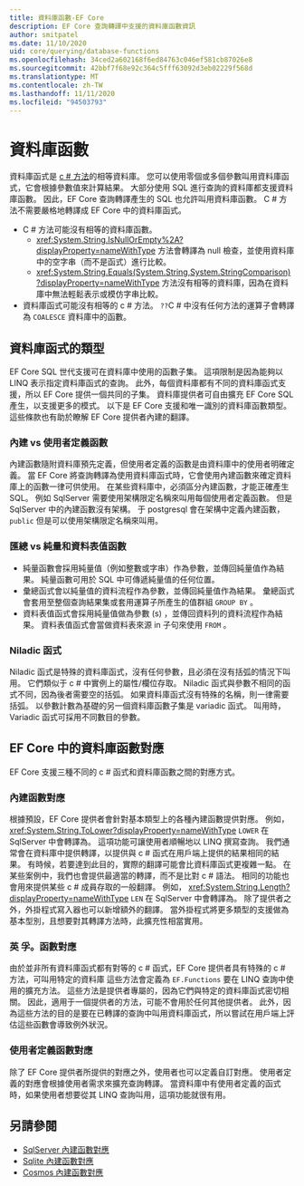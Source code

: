 ```yaml
---
title: 資料庫函數-EF Core
description: EF Core 查詢轉譯中支援的資料庫函數資訊
author: smitpatel
ms.date: 11/10/2020
uid: core/querying/database-functions
ms.openlocfilehash: 34ced2a602168f6ed84763c046ef581cb87026e8
ms.sourcegitcommit: 42bbf7f68e92c364c5fff63092d3eb02229f568d
ms.translationtype: MT
ms.contentlocale: zh-TW
ms.lasthandoff: 11/11/2020
ms.locfileid: "94503793"
---
```

# <a name="database-functions"></a>資料庫函數

資料庫函式是 [c # 方法](/dotnet/csharp/programming-guide/classes-and-structs/methods)的相等資料庫。 您可以使用零個或多個參數叫用資料庫函式，它會根據參數值來計算結果。 大部分使用 SQL 進行查詢的資料庫都支援資料庫函數。 因此，EF Core 查詢轉譯產生的 SQL 也允許叫用資料庫函數。 C # 方法不需要嚴格地轉譯成 EF Core 中的資料庫函式。

- C # 方法可能沒有相等的資料庫函數。
  - <xref:System.String.IsNullOrEmpty%2A?displayProperty=nameWithType> 方法會轉譯為 null 檢查，並使用資料庫中的空字串（而不是函式）進行比較。
  - <xref:System.String.Equals(System.String,System.StringComparison)?displayProperty=nameWithType> 方法沒有相等的資料庫，因為在資料庫中無法輕鬆表示或模仿字串比較。
- 資料庫函式可能沒有相等的 c # 方法。 `??`C # 中沒有任何方法的運算子會轉譯為 `COALESCE` 資料庫中的函數。

## <a name="types-of-database-functions"></a>資料庫函式的類型

EF Core SQL 世代支援可在資料庫中使用的函數子集。 這項限制是因為能夠以 LINQ 表示指定資料庫函式的查詢。 此外，每個資料庫都有不同的資料庫函式支援，所以 EF Core 提供一個共同的子集。 資料庫提供者可自由擴充 EF Core SQL 產生，以支援更多的模式。 以下是 EF Core 支援和唯一識別的資料庫函數類型。 這些條款也有助於瞭解 EF Core 提供者內建的翻譯。

### <a name="built-in-vs-user-defined-functions"></a>內建 vs 使用者定義函數

內建函數隨附資料庫預先定義，但使用者定義的函數是由資料庫中的使用者明確定義。 當 EF Core 將查詢轉譯為使用資料庫函式時，它會使用內建函數來確定資料庫上的函數一律可供使用。 在某些資料庫中，必須區分內建函數，才能正確產生 SQL。 例如 SqlServer 需要使用架構限定名稱來叫用每個使用者定義函數。 但是 SqlServer 中的內建函數沒有架構。 于 postgresql 會在架構中定義內建函數， `public` 但是可以使用架構限定名稱來叫用。

### <a name="aggregate-vs-scalar-vs-table-valued-functions"></a>匯總 vs 純量和資料表值函數

- 純量函數會採用純量值（例如整數或字串）作為參數，並傳回純量值作為結果。 純量函數可用於 SQL 中可傳遞純量值的任何位置。
- 彙總函式會以純量值的資料流程作為參數，並傳回純量值作為結果。 彙總函式會套用至整個查詢結果集或套用運算子所產生的值群組 `GROUP BY` 。
- 資料表值函式會採用純量值做為參數 (s) ，並傳回資料列的資料流程作為結果。 資料表值函式會當做資料表來源 in 子句來使用 `FROM` 。

### <a name="niladic-functions"></a>Niladic 函式

Niladic 函式是特殊的資料庫函式，沒有任何參數，且必須在沒有括弧的情況下叫用。 它們類似于 c # 中實例上的屬性/欄位存取。 Niladic 函式與參數不相同的函式不同，因為後者需要空的括弧。 如果資料庫函式沒有特殊的名稱，則一律需要括弧。 以參數計數為基礎的另一個資料庫函數子集是 variadic 函式。 叫用時，Variadic 函式可採用不同數目的參數。

## <a name="database-function-mappings-in-ef-core"></a>EF Core 中的資料庫函數對應

EF Core 支援三種不同的 c # 函式和資料庫函數之間的對應方式。

### <a name="built-in-function-mapping"></a>內建函數對應

根據預設，EF Core 提供者會針對基本類型上的各種內建函數提供對應。 例如， <xref:System.String.ToLower?displayProperty=nameWithType> `LOWER` 在 SqlServer 中會轉譯為。 這項功能可讓使用者順暢地以 LINQ 撰寫查詢。 我們通常會在資料庫中提供轉譯，以提供與 c # 函式在用戶端上提供的結果相同的結果。 有時候，若要達到此目的，實際的翻譯可能會比資料庫函式更複雜一點。 在某些案例中，我們也會提供最適當的轉譯，而不是比對 c # 語法。 相同的功能也會用來提供某些 c # 成員存取的一般翻譯。 例如， <xref:System.String.Length?displayProperty=nameWithType> `LEN` 在 SqlServer 中會轉譯為。 除了提供者之外，外掛程式寫入器也可以新增額外的翻譯。 當外掛程式將更多類型的支援做為基本型別，且想要對其轉譯方法時，此擴充性相當實用。

### <a name="effunctions-mapping"></a>英 孚。函數對應

由於並非所有資料庫函式都有對等的 c # 函式，EF Core 提供者具有特殊的 c # 方法，可叫用特定的資料庫 這些方法會定義為 `EF.Functions` 要在 LINQ 查詢中使用的擴充方法。 這些方法是提供者專屬的，因為它們與特定的資料庫函式密切相關。 因此，適用于一個提供者的方法，可能不會用於任何其他提供者。 此外，因為這些方法的目的是要在已轉譯的查詢中叫用資料庫函式，所以嘗試在用戶端上評估這些函數會導致例外狀況。

### <a name="user-defined-function-mapping"></a>使用者定義函數對應

除了 EF Core 提供者所提供的對應之外，使用者也可以定義自訂對應。 使用者定義的對應會根據使用者需求來擴充查詢轉譯。 當資料庫中有使用者定義的函式時，如果使用者想要從其 LINQ 查詢叫用，這項功能就很有用。

## <a name="see-also"></a>另請參閱

- [SqlServer 內建函數對應](xref:core/providers/sql-server/functions)
- [Sqlite 內建函數對應](xref:core/providers/sqlite/functions)
- [Cosmos 內建函數對應](xref:core/providers/cosmos/functions)
